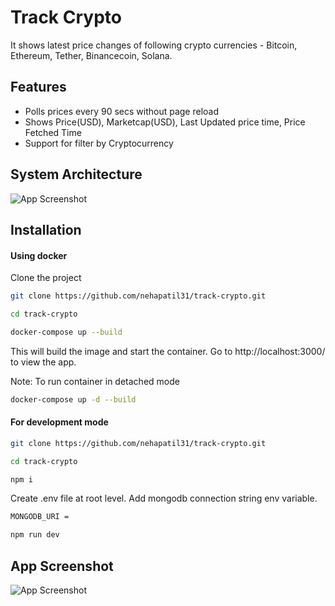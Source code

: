 
# Track Crypto

It shows latest price changes of following crypto currencies -
Bitcoin, Ethereum, Tether, Binancecoin, Solana.


## Features

- Polls prices every 90 secs without page reload
- Shows Price(USD), Marketcap(USD), Last Updated price time, Price Fetched Time
- Support for filter by Cryptocurrency


## System Architecture

![App Screenshot](https://i.ibb.co/GCR2Whd/Crypto-Arch.png)

## Installation

#### Using docker

Clone the project 

```bash
git clone https://github.com/nehapatil31/track-crypto.git
```

```bash
cd track-crypto
```

```bash
docker-compose up --build
```

This will build the image and start the container.
Go to http://localhost:3000/ to view the app.

Note: To run container in detached mode
```bash
docker-compose up -d --build
```



#### For development mode


```bash
git clone https://github.com/nehapatil31/track-crypto.git
```

```bash
cd track-crypto
```
```bash
npm i
```
Create .env file at root level. 
Add mongodb connection string env variable.
```bash
MONGODB_URI =
```
```bash
npm run dev
```
## App Screenshot

![App Screenshot](https://i.ibb.co/ZNHT2v0/Screenshot-2024-07-16-at-12-08-40-AM.png)
